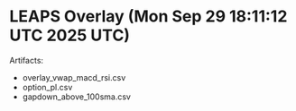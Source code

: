 # LEAPS Overlay (Mon Sep 29 18:11:12 UTC 2025 UTC)

Artifacts:
- overlay_vwap_macd_rsi.csv
- option_pl.csv
- gapdown_above_100sma.csv
